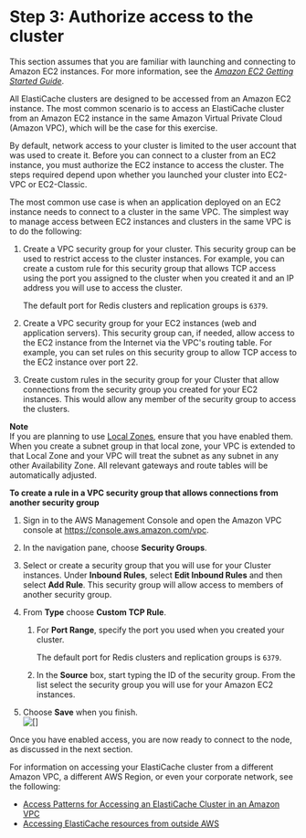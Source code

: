 # Step 3: Authorize access to the cluster<a name="GettingStarted.AuthorizeAccess"></a>

 This section assumes that you are familiar with launching and connecting to Amazon EC2 instances\. For more information, see the *[Amazon EC2 Getting Started Guide](https://docs.aws.amazon.com/AWSEC2/latest/GettingStartedGuide/)*\. 

All ElastiCache clusters are designed to be accessed from an Amazon EC2 instance\. The most common scenario is to access an ElastiCache cluster from an Amazon EC2 instance in the same Amazon Virtual Private Cloud \(Amazon VPC\), which will be the case for this exercise\. 

By default, network access to your cluster is limited to the user account that was used to create it\. Before you can connect to a cluster from an EC2 instance, you must authorize the EC2 instance to access the cluster\. The steps required depend upon whether you launched your cluster into EC2\-VPC or EC2\-Classic\.

The most common use case is when an application deployed on an EC2 instance needs to connect to a cluster in the same VPC\. The simplest way to manage access between EC2 instances and clusters in the same VPC is to do the following:

1. Create a VPC security group for your cluster\. This security group can be used to restrict access to the cluster instances\. For example, you can create a custom rule for this security group that allows TCP access using the port you assigned to the cluster when you created it and an IP address you will use to access the cluster\. 

   The default port for Redis clusters and replication groups is `6379`\.

1. Create a VPC security group for your EC2 instances \(web and application servers\)\. This security group can, if needed, allow access to the EC2 instance from the Internet via the VPC's routing table\. For example, you can set rules on this security group to allow TCP access to the EC2 instance over port 22\.

1. Create custom rules in the security group for your Cluster that allow connections from the security group you created for your EC2 instances\. This would allow any member of the security group to access the clusters\.

**Note**  
If you are planning to use [Local Zones](https://docs.aws.amazon.com/AmazonElastiCache/latest/red-ug/Local_zones.html), ensure that you have enabled them\. When you create a subnet group in that local zone, your VPC is extended to that Local Zone and your VPC will treat the subnet as any subnet in any other Availability Zone\. All relevant gateways and route tables will be automatically adjusted\.

**To create a rule in a VPC security group that allows connections from another security group**

1. Sign in to the AWS Management Console and open the Amazon VPC console at [https://console\.aws\.amazon\.com/vpc](https://console.aws.amazon.com/vpc)\.

1. In the navigation pane, choose **Security Groups**\.

1. Select or create a security group that you will use for your Cluster instances\. Under **Inbound Rules**, select **Edit Inbound Rules** and then select **Add Rule**\. This security group will allow access to members of another security group\.

1. From **Type** choose **Custom TCP Rule**\.

   1. For **Port Range**, specify the port you used when you created your cluster\.

      The default port for Redis clusters and replication groups is `6379`\.

   1. In the **Source** box, start typing the ID of the security group\. From the list select the security group you will use for your Amazon EC2 instances\.

1. Choose **Save** when you finish\.  
![\[\]](http://docs.aws.amazon.com/AmazonElastiCache/latest/red-ug/images/VPC-Rules.png)

Once you have enabled access, you are now ready to connect to the node, as discussed in the next section\.

For information on accessing your ElastiCache cluster from a different Amazon VPC, a different AWS Region, or even your corporate network, see the following:
+ [Access Patterns for Accessing an ElastiCache Cluster in an Amazon VPC](elasticache-vpc-accessing.md)
+ [Accessing ElastiCache resources from outside AWS](accessing-elasticache.md#access-from-outside-aws)